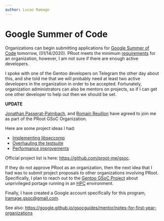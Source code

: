 ```yaml
---
author: Lucas Ramage
---
```


# Google Summer of Code

Organizations can begin submitting applications for [Google Summer of Code][gsoc] tomorrow, (01/14/2020).
PRoot meets the minimum [requirements][gsoc-terms] for an organization,
however, I am not sure if there are enough active developers.

I spoke with one of the Gentoo developers on Telegram the other day about this, and she told me that
we will probably need at least two active developers in the organization in order to be accepted.
Fortunately, organization administrators can also be mentors on projects, so if I can get one other
developer to help out then we should be set.

**UPDATE**

[Jonathan Passerat-Palmbach](https://github.com/jopasserat), and [Romain Reuillon](https://github.com/romainreuillon) have agreed
to join me as part of the PRoot GSoC Organization.

Here are some project ideas I had:

- [Implementing libseccomp](https://github.com/proot-me/proot/issues/195)
- [Overhauling the testsuite](https://github.com/proot-me/proot/issues/164)
- [Performance improvements](https://github.com/proot-me/proot/issues/124)

Official project list is here: <https://github.com/proot-me/gsoc>.

If they do not approve PRoot as an organization, then the next idea that I had was to submit
project proposals to other organizations involving PRoot. Specifically, I plan to reach out
to the [Gentoo GSoC Project][gentoo-gsoc] about unprivileged portage running in an [HPC][hpc-wiki] environment.

Finally, I have created a Google account specifically for this program, <lramage.gsoc@gmail.com>.

See also: https://google.github.io/gsocguides/mentor/notes-for-first-year-organizations

[gentoo-gsoc]: https://wiki.gentoo.org/wiki/Google_Summer_of_Code/2019/Ideas/Your_idea_here
[gsoc]: https://summerofcode.withgoogle.com
[gsoc-terms]: https://summerofcode.withgoogle.com/terms/org
[hpc-wiki]: https://en.wikipedia.org/wiki/Supercomputer
